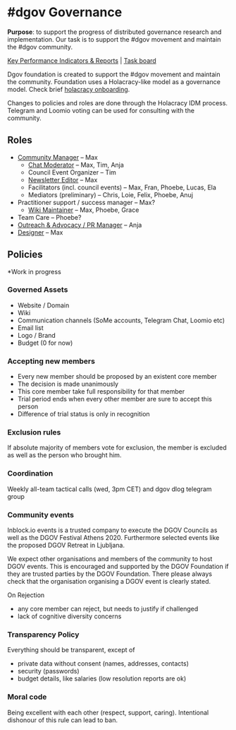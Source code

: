 # \#dgov Governance

**Purpose**: to support the progress of distributed governance research and implementation. Our task is to support the \#dgov movement and maintain the \#dgov community.

[Key Performance Indicators & Reports](https://docs.google.com/spreadsheets/d/1B0XGN2uMeStBHcOcr0VySbSzYz_V67zmKCjJ-NBwvNU/edit#gid=590065571)  \|  [Task board](https://trello.com/b/CIKoPoBt/q1-2019)

Dgov foundation is created to support the \#dgov movement and maintain the community. Foundation uses a Holacracy-like model as a governance model. Check brief [holacracy onboarding](holacracy.md).

Changes to policies and roles are done through the Holacracy IDM process. Telegram and Loomio voting can be used for consulting with the community.

## Roles

* [Community Manager](community-manager/) – Max
  * [Chat Moderator](community-manager/chat-moderator.md) – Max, Tim, Anja
  * Council Event Organizer – Tim
  * [Newsletter Editor](community-manager/newsletter-editor.md) – Max
  * Facilitators \(incl. council events\) – Max, Fran, Phoebe, Lucas, Ela
  * Mediators \(preliminary\) – Chris, Loie, Felix, Phoebe, Anuj
* Practitioner support / success manager – Max?
  * [Wiki Maintainer](practitioner-support-success/wiki-maintainer.md) – Max, Phoebe, Grace
* Team Care – Phoebe?
* [Outreach & Advocacy / PR Manager](pr-manager.md) – Anja
* [Designer](designer.md) – Max

## Policies

\*Work in progress

### Governed Assets

* Website / Domain
* Wiki
* Communication channels \(SoMe accounts, Telegram Chat, Loomio etc\)
* Email list
* Logo / Brand
* Budget \(0 for now\)

### Accepting new members

* Every new member should be proposed by an existent core member
* The decision is made unanimously
* This core member take full responsibility for that member
* Trial period ends when every other member are sure to accept this person
* Difference of trial status is only in recognition

### Exclusion rules

If absolute majority of members vote for exclusion, the member is excluded as well as the person who brought him.

### Coordination

Weekly all-team tactical calls \(wed, 3pm CET\) and dgov dlog telegram group

### Community events

Inblock.io events is a trusted company to execute the DGOV Councils as well as the DGOV Festival Athens 2020. Furthermore selected events like the proposed DGOV Retreat in Ljubljana.

We expect other organisations and members of the community to host DGOV events. This is encouraged and supported by the DGOV Foundation if they are trusted parties by the DGOV Foundation. There please always check that the organisation organising a DGOV event is clearly stated.

On Rejection

* any core member can reject, but needs to justify if challenged
* lack of cognitive diversity concerns

### Transparency Policy

Everything should be transparent, except of 

* private data without consent \(names, addresses, contacts\)
* security \(passwords\)
* budget details, like salaries \(low resolution reports are ok\)

### Moral code

Being excellent with each other \(respect, support, caring\). Intentional dishonour of this rule can lead to ban.

